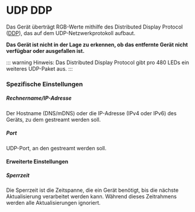 # UDP DDP

Das Gerät überträgt RGB-Werte mithilfe des Distributed Display Protocol ([DDP](http://www.3waylabs.com/ddp/#Data%20Types)), das auf dem UDP-Netzwerkprotokoll aufbaut.

**Das Gerät ist nicht in der Lage zu erkennen, ob das entfernte Gerät nicht verfügbar oder ausgefallen ist.**

::: warning Hinweis:
Das Distributed Display Protocol gibt pro 480 LEDs ein weiteres UDP-Paket aus.
:::

### Spezifische Einstellungen

##### Rechnername/IP-Adresse

Der Hostname (DNS/mDNS) oder die IP-Adresse (IPv4 oder IPv6) des Geräts, zu dem gestreamt werden soll.

##### Port

UDP-Port, an den gestreamt werden soll.

#### Erweiterte Einstellungen

##### Sperrzeit

Die Sperrzeit ist die Zeitspanne, die ein Gerät benötigt, bis die nächste Aktualisierung verarbeitet werden kann. Während dieses Zeitrahmens werden alle Aktualisierungen ignoriert.

